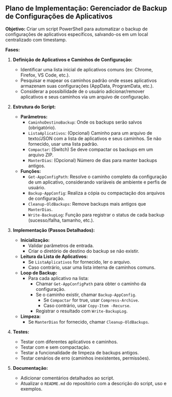 ## Plano de Implementação: Gerenciador de Backup de Configurações de Aplicativos

**Objetivo:** Criar um script PowerShell para automatizar o backup de configurações de aplicativos específicos, salvando-os em um local centralizado com timestamp.

**Fases:**

1.  **Definição de Aplicativos e Caminhos de Configuração:**
    *   Identificar uma lista inicial de aplicativos comuns (ex: Chrome, Firefox, VS Code, etc.).
    *   Pesquisar e mapear os caminhos padrão onde esses aplicativos armazenam suas configurações (AppData, ProgramData, etc.).
    *   Considerar a possibilidade de o usuário adicionar/remover aplicativos e seus caminhos via um arquivo de configuração.

2.  **Estrutura do Script:**
    *   **Parâmetros:**
        *   `CaminhoDestinoBackup`: Onde os backups serão salvos (obrigatório).
        *   `ListaAplicativos`: (Opcional) Caminho para um arquivo de texto/JSON com a lista de aplicativos e seus caminhos. Se não fornecido, usar uma lista padrão.
        *   `Compactar`: (Switch) Se deve compactar os backups em um arquivo ZIP.
        *   `ManterDias`: (Opcional) Número de dias para manter backups antigos.
    *   **Funções:**
        *   `Get-AppConfigPath`: Resolve o caminho completo da configuração de um aplicativo, considerando variáveis de ambiente e perfis de usuário.
        *   `Backup-AppConfig`: Realiza a cópia ou compactação dos arquivos de configuração.
        *   `Cleanup-OldBackups`: Remove backups mais antigos que `ManterDias`.
        *   `Write-BackupLog`: Função para registrar o status de cada backup (sucesso/falha, tamanho, etc.).

3.  **Implementação (Passos Detalhados):**
    *   **Inicialização:**
        *   Validar parâmetros de entrada.
        *   Criar o diretório de destino do backup se não existir.
    *   **Leitura da Lista de Aplicativos:**
        *   Se `ListaAplicativos` for fornecido, ler o arquivo.
        *   Caso contrário, usar uma lista interna de caminhos comuns.
    *   **Loop de Backup:**
        *   Para cada aplicativo na lista:
            *   Chamar `Get-AppConfigPath` para obter o caminho da configuração.
            *   Se o caminho existir, chamar `Backup-AppConfig`.
                *   Se `Compactar` for true, usar `Compress-Archive`.
                *   Caso contrário, usar `Copy-Item -Recurse`.
            *   Registrar o resultado com `Write-BackupLog`.
    *   **Limpeza:**
        *   Se `ManterDias` for fornecido, chamar `Cleanup-OldBackups`.

4.  **Testes:**
    *   Testar com diferentes aplicativos e caminhos.
    *   Testar com e sem compactação.
    *   Testar a funcionalidade de limpeza de backups antigos.
    *   Testar cenários de erro (caminhos inexistentes, permissões).

5.  **Documentação:**
    *   Adicionar comentários detalhados ao script.
    *   Atualizar o `README.md` do repositório com a descrição do script, uso e exemplos.
